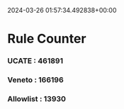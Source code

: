 2024-03-26 01:57:34.492838+00:00
# Rule Counter 
 ### UCATE : 461891

 ### Veneto : 166196

 ### Allowlist : 13930